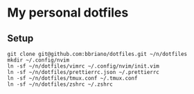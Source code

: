 # My personal dotfiles

## Setup

```shell
git clone git@github.com:bbriano/dotfiles.git ~/n/dotfiles
mkdir ~/.config/nvim
ln -sf ~/n/dotfiles/vimrc ~/.config/nvim/init.vim
ln -sf ~/n/dotfiles/prettierrc.json ~/.prettierrc
ln -sf ~/n/dotfiles/tmux.conf ~/.tmux.conf
ln -sf ~/n/dotfiles/zshrc ~/.zshrc
```
